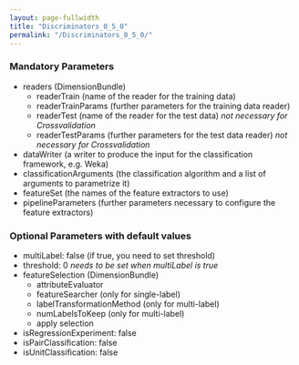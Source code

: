 ```yaml
---
layout: page-fullwidth
title: "Discriminators_0_5_0"
permalink: "/Discriminators_0_5_0/"
---
```


### Mandatory Parameters

  * readers (DimensionBundle)
    * readerTrain (name of the reader for the training data)
    * readerTrainParams (further parameters for the training data reader)
    * readerTest (name of the reader for the test data) _not necessary for Crossvalidation_
    * readerTestParams (further parameters for the test data reader) _not necessary for Crossvalidation_
  * dataWriter (a writer to produce the input for the classification framework, e.g. Weka)
  * classificationArguments (the classification algorithm and a list of arguments to parametrize it)
  * featureSet (the names of the feature extractors to use)
  * pipelineParameters (further parameters necessary to configure the feature extractors)

### Optional Parameters with default values

  * multiLabel: false (if true, you need to set threshold)
  * threshold: 0 _needs to be set when multiLabel is true_
  * featureSelection (DimensionBundle)
    * attributeEvaluator
    * featureSearcher (only for single-label)
    * labelTransformationMethod (only for multi-label)
    * numLabelsToKeep (only for multi-label)
    * apply selection
  * isRegressionExperiment: false
  * isPairClassification: false
  * isUnitClassification: false